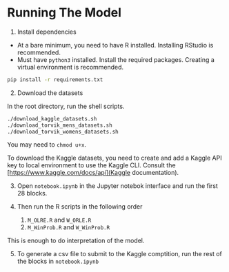 # Running The Model

1. Install dependencies

- At a bare minimum, you need to have R installed. Installing RStudio is recommended.
- Must have `python3` installed. Install the required packages. Creating a virtual environment is recommended.

```sh
pip install -r requirements.txt
```

2. Download the datasets

In the root directory, run the shell scripts.

```sh
./download_kaggle_datasets.sh
./download_torvik_mens_datasets.sh
./download_torvik_womens_datasets.sh
```

You may need to `chmod u+x`.

To download the Kaggle datasets, you need to create and add a Kaggle API key to local environment to use the Kaggle CLI. Consult the [https://www.kaggle.com/docs/api](Kaggle documentation).

3. Open `notebook.ipynb` in the Jupyter notebok interface and run the first 28 blocks.

4. Then run the R scripts in the following order

	1. `M_OLRE.R` and `W_ORLE.R`
	2. `M_WinProb.R` and `W_WinProb.R`

This is enough to do interpretation of the model.

5. To generate a csv file to submit to the Kaggle comptition, run the rest of the blocks in `notebook.ipynb`
